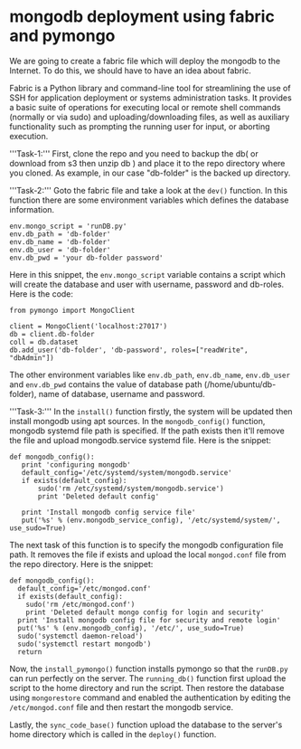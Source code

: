 # mongodb deployment using fabric and pymongo #

We are going to create a fabric file which will deploy the mongodb to the Internet. To do this, we should have to have an idea about fabric.

Fabric is a Python library and command-line tool for streamlining the use of SSH for application deployment or systems administration tasks. It provides a basic suite of operations for executing local or remote shell commands (normally or via sudo) and uploading/downloading files, as well as auxiliary functionality such as prompting the running user for input, or aborting execution.

'''Task-1:'''
First, clone the repo and you need to backup the db( or download from s3 then unzip db ) and place it to the repo directory where you cloned. As example, in our case "db-folder" is the backed up directory.

'''Task-2:'''
Goto the fabric file and take a look at the ```dev()``` function. In this function there are some environment variables which defines the database information.

```
env.mongo_script = 'runDB.py'
env.db_path = 'db-folder'
env.db_name = 'db-folder'
env.db_user = 'db-folder'
env.db_pwd = 'your db-folder password'
```

Here in this snippet, the ```env.mongo_script``` variable contains a script which will create the database and user with username, password and db-roles. Here is the code:
```
from pymongo import MongoClient

client = MongoClient('localhost:27017')
db = client.db-folder
coll = db.dataset
db.add_user('db-folder', 'db-password', roles=["readWrite", "dbAdmin"])
```

The other environment variables like ```env.db_path```, ```env.db_name```, ```env.db_user``` and ```env.db_pwd``` contains the value of database path (/home/ubuntu/db-folder), name of database, username and password.

'''Task-3:'''
In the ```install()``` function firstly, the system will be updated then install mongodb using apt sources. In the ```mongodb_config()``` function, mongodb systemd file path is specified. If the path exists then it'll remove the file and upload mongodb.service systemd file. Here is the snippet:
```
def mongodb_config():
   print 'configuring mongodb'
   default_config='/etc/systemd/system/mongodb.service'
   if exists(default_config):
       sudo('rm /etc/systemd/system/mongodb.service')
       print 'Deleted default config'

   print 'Install mongodb config service file'
   put('%s' % (env.mongodb_service_config), '/etc/systemd/system/', use_sudo=True)
```
The next task of this function is to specify the mongodb configuration file path. It removes the file if exists and upload the local ```mongod.conf``` file from the repo directory. Here is the snippet:
```
def mongodb_config():
  default_config='/etc/mongod.conf'
  if exists(default_config):
    sudo('rm /etc/mongod.conf')
    print 'Deleted default mongo config for login and security'
  print 'Install mongodb config file for security and remote login'
  put('%s' % (env.mongodb_config), '/etc/', use_sudo=True)
  sudo('systemctl daemon-reload')
  sudo('systemctl restart mongodb')
  return
```

Now, the ```install_pymongo()``` function installs pymongo so that the ```runDB.py``` can run perfectly on the server. The ```running_db()``` function first upload the script to the home directory and run the script. Then restore the database using ```mongorestore``` command and enabled the authentication by editing the ```/etc/mongod.conf``` file and then restart the mongodb service.

Lastly, the ```sync_code_base()``` function upload the database to the server's home directory which is called in the ```deploy()``` function.
